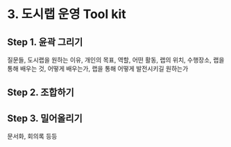 # 3. 도시랩 운영 Tool kit

## Step 1. 윤곽 그리기

질문들, 도시랩을 원하는 이유, 개인의 목표, 역할, 어떤 활동, 랩의 위치, 수행장소, 랩을 통해 배우는 것, 어떻게 배우는가, 랩을 통해 어떻게 발전시키길 원하는가

## Step 2. 조합하기

## Step 3. 밀어올리기

문서화, 회의록 등등 

